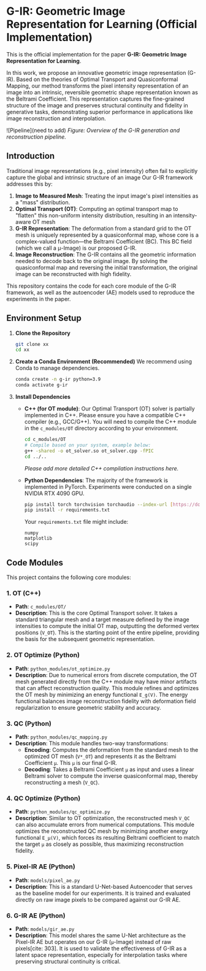 # G-IR: Geometric Image Representation for Learning (Official Implementation)

This is the official implementation for the paper **G-IR: Geometric Image Representation for Learning**.

In this work, we propose an innovative geometric image representation (G-IR). Based on the theories of Optimal Transport and Quasiconformal Mapping, our method transforms the pixel intensity representation of an image into an intrinsic, reversible geometric shape representation known as the Beltrami Coefficient. This representation captures the fine-grained structure of the image and preserves structural continuity and fidelity in generative tasks, demonstrating superior performance in applications like image reconstruction and interpolation.

![Pipeline](need to add) *Figure: Overview of the G-IR generation and reconstruction pipeline.*

## Introduction

Traditional image representations (e.g., pixel intensity) often fail to explicitly capture the global and intrinsic structure of an image Our G-IR framework addresses this by:

1.  **Image to Measured Mesh**: Treating the input image's pixel intensities as a "mass" distribution.
2.  **Optimal Transport (OT)**: Computing an optimal transport map to "flatten" this non-uniform intensity distribution, resulting in an intensity-aware OT mesh
3.  **G-IR Representation**: The deformation from a standard grid to the OT mesh is uniquely represented by a quasiconformal map, whose core is a complex-valued function—the Beltrami Coefficient (BC). This BC field (which we call a μ-Image) is our proposed G-IR.
4.  **Image Reconstruction**: The G-IR contains all the geometric information needed to decode back to the original image. By solving the quasiconformal map and reversing the initial transformation, the original image can be reconstructed with high fidelity.

This repository contains the code for each core module of the G-IR framework, as well as the autoencoder (AE) models used to reproduce the experiments in the paper.

## Environment Setup

1.  **Clone the Repository**
    ```bash
    git clone xx
    cd xx
    ```

2.  **Create a Conda Environment (Recommended)**
    We recommend using Conda to manage dependencies.

    ```bash
    conda create -n g-ir python=3.9
    conda activate g-ir
    ```

3.  **Install Dependencies**
    * **C++ (for OT module)**:
        Our Optimal Transport (OT) solver is partially implemented in C++. Please ensure you have a compatible C++ compiler (e.g., GCC/G++). You will need to compile the C++ module in the `c_modules/OT` directory according to your environment.
        ```bash
        cd c_modules/OT
        # Compile based on your system, example below:
        g++ -shared -o ot_solver.so ot_solver.cpp -fPIC
        cd ../..
        ```
        *Please add more detailed C++ compilation instructions here.*

    * **Python Dependencies**:
        The majority of the framework is implemented in PyTorch. Experiments were conducted on a single NVIDIA RTX 4090 GPU.

        ```bash
        pip install torch torchvision torchaudio --index-url [https://download.pytorch.org/whl/cu118](https://download.pytorch.org/whl/cu118)
        pip install -r requirements.txt
        ```
        Your `requirements.txt` file might include:
        ```text
        numpy
        matplotlib
        scipy
        
        ```

## Code Modules

This project contains the following core modules:

### 1. **OT (C++)**
* **Path**: `c_modules/OT/`
* **Description**: This is the core Optimal Transport solver. It takes a standard triangular mesh and a target measure defined by the image intensities to compute the initial OT map, outputting the deformed vertex positions (`V_OT`). This is the starting point of the entire pipeline, providing the basis for the subsequent geometric representation.

### 2. **OT Optimize (Python)**
* **Path**: `python_modules/ot_optimize.py`
* **Description**: Due to numerical errors from discrete computation, the OT mesh generated directly from the C++ module may have minor artifacts that can affect reconstruction quality. This module refines and optimizes the OT mesh by minimizing an energy functional `E_g(V)`. The energy functional balances image reconstruction fidelity with deformation field regularization to ensure geometric stability and accuracy.

### 3. **QC (Python)**
* **Path**: `python_modules/qc_mapping.py`
* **Description**: This module handles two-way transformations:
    * **Encoding**: Computes the deformation from the standard mesh to the optimized OT mesh (`V*_OT`) and represents it as the Beltrami Coefficient `μ`. This `μ` is our final G-IR.
    * **Decoding**: Takes a Beltrami Coefficient `μ` as input and uses a linear Beltrami solver to compute the inverse quasiconformal map, thereby reconstructing a mesh (`V_QC`).

### 4. **QC Optimize (Python)**
* **Path**: `python_modules/qc_optimize.py`
* **Description**: Similar to OT optimization, the reconstructed mesh `V_QC` can also accumulate errors from numerical computations. This module optimizes the reconstructed QC mesh by minimizing another energy functional `E_μ(V)`, which forces its resulting Beltrami coefficient to match the target `μ` as closely as possible, thus maximizing reconstruction fidelity.

### 5. **Pixel-IR AE (Python)**
* **Path**: `models/pixel_ae.py`
* **Description**: This is a standard U-Net-based Autoencoder that serves as the baseline model for our experiments. It is trained and evaluated directly on raw image pixels to be compared against our G-IR AE.

### 6. **G-IR AE (Python)**
* **Path**: `models/gir_ae.py`
* **Description**: This model shares the same U-Net architecture as the Pixel-IR AE but operates on our G-IR (`μ`-Image) instead of raw pixels[cite: 303]. It is used to validate the effectiveness of G-IR as a latent space representation, especially for interpolation tasks where preserving structural continuity is critical.
